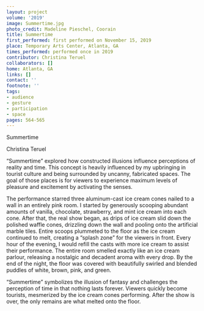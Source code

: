 ```yaml
---
layout: project
volume: '2019'
image: Summertime.jpg
photo_credit: Madeline Pieschel, Coorain
title: Summertime
first_performed: first performed on November 15, 2019
place: Temporary Arts Center, Atlanta, GA
times_performed: performed once in 2019
contributor: Christina Teruel
collaborators: []
home: Atlanta, GA
links: []
contact: ''
footnote: ''
tags:
- audience
- gesture
- participation
- space
pages: 564-565
---
```



Summertime

Christina Teruel

“Summertime” explored how constructed illusions influence perceptions of reality and time. This concept is heavily influenced by my upbringing in tourist culture and being surrounded by uncanny, fabricated spaces. The goal of those places is for viewers to experience maximum levels of pleasure and excitement by activating the senses.

The performance starred three aluminum-cast ice cream cones nailed to a wall in an entirely pink room. I started by generously scooping abundant amounts of vanilla, chocolate, strawberry, and mint ice cream into each cone. After that, the real show began, as drips of ice cream slid down the polished waffle cones, drizzling down the wall and pooling onto the artificial marble tiles. Entire scoops plummeted to the floor as the ice cream continued to melt, creating a “splash zone” for the viewers in front. Every hour of the evening, I would refill the casts with more ice cream to assist their performance. The entire room smelled exactly like an ice cream parlour, releasing a nostalgic and decadent aroma with every drop. By the end of the night, the floor was covered with beautifully swirled and blended puddles of white, brown, pink, and green.

“Summertime” symbolizes the illusion of fantasy and challenges the perception of time in that nothing lasts forever. Viewers quickly become tourists, mesmerized by the ice cream cones performing. After the show is over, the only remains are what melted onto the floor.
